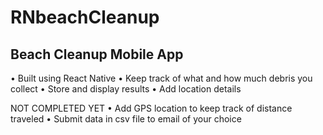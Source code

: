 # RNbeachCleanup
## Beach Cleanup Mobile App

• Built using React Native
• Keep track of what and how much debris you collect
• Store and display results
• Add location details

NOT COMPLETED YET
• Add GPS location to keep track of distance traveled
• Submit data in csv file to email of your choice

